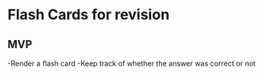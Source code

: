 # Flash Cards for revision

## MVP 
-Render a flash card
-Keep track of whether the answer was correct or not
